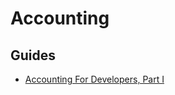 # Accounting

## Guides

- [Accounting For Developers, Part I](https://www.moderntreasury.com/journal/accounting-for-developers-part-i)
